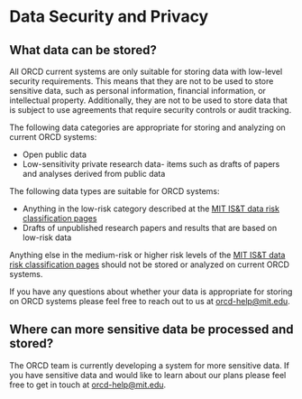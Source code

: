 # Data Security and Privacy

## What data can be stored?

All ORCD current systems are only suitable for storing data with low-level security requirements. This means that they are not to be used to store sensitive data, such as personal information, financial information, or intellectual property. Additionally, they are not to be used to store data that is subject to use agreements that require security controls or audit tracking.

The following data categories are appropriate for storing and analyzing on current ORCD systems:

- Open public data
- Low-sensitivity private research data- items such as drafts of papers and analyses derived from public data

<!--
Section above and below seem to be saying the same thing, do we need both? Maybe keep the second one?
-->

The following data types are suitable for ORCD systems:

- Anything in the low-risk category described at the [MIT IS&T data risk classification pages](https://infoprotect.mit.edu/risk-classifications)
- Drafts of unpublished research papers and results that are based on low-risk data

Anything else in the medium-risk or higher risk levels of the [MIT IS&T data risk classification pages](https://infoprotect.mit.edu/risk-classifications) should not be stored or analyzed on current ORCD systems.

If you have any questions about whether your data is appropriate for storing on ORCD systems please feel free to reach out to us at <orcd-help@mit.edu>. 

## Where can more sensitive data be processed and stored?

The ORCD team is currently developing a system for more sensitive data. If you have sensitive data and would like to learn about our plans please feel free to get in touch at <orcd-help@mit.edu>.
